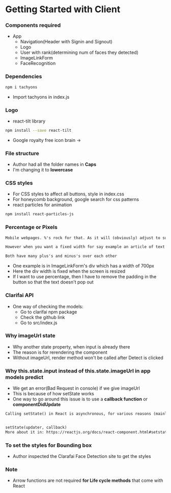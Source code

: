 # Getting Started with Client

### Components required

* App
  * Navigation(Header with Signin and Signout)
  * Logo
  * User with rank(determining num of faces they detected)
  * ImageLinkForm
  * FaceRecognition

### Dependencies

```sh
npm i tachyons
```
* Import tachyons in index.js

### Logo

* react-tilt library
```sh
npm install --save react-tilt
```
* Google royalty free icon brain -> 

### File structure

* Author had all the folder names in **Caps**
* I'm changing it to **lowercase**

### CSS styles

* For CSS styles to affect all buttons, style in index.css
* For honeycomb background, google search for css patterns
* react particles for animation
```sh
npm install react-particles-js
```

### Percentage or Pixels

```txt
Mobile webpages. %'s rock for that. As it will (obviously) adjust to suit.

However when you want a fixed width for say example an article of text that you want displayed in a certain way, px's is the winner.

Both have many plus's and minus's over each other
```
* One example is in ImageLinkForm's div which has a width of 700px
* Here the div width is fixed when the screen is resized
* If I want to use percentage, then I have to remove the padding in the button so that the text doesn't pop out

### Clarifai API

* One way of checking the models:
  * Go to clarifai npm package
  * Check the github link
  * Go to src/index.js

### Why imageUrl state

* Why another state property, when input is already there
* The reason is for rerendering the component
* Without imageUrl, render method won't be called after Detect is clicked

### Why this.state.input instead of this.state.imageUrl in app models predict

* We get an error(Bad Request in console) if we give imageUrl
* This is because of how setState works
* One way to go around this issue is to use a **callback function** or **componentDidUpdate**
```txt
Calling setState() in React is asynchronous, for various reasons (mainly performance). Under the covers React will batch multiple calls to setState() into a single call, and then re-render the component a single time, rather than re-rendering for every state change. Therefore the imageUrl parameter would have never worked in our example, because when we called Clarifai with our the predict function, React wasn't finished updating the state. 


setState(updater, callback)
More about it in: https://reactjs.org/docs/react-component.html#setstate
```

### To set the styles for Bounding box

* Author inspected the Clarafai Face Detection site to get the styles

### Note

* Arrow functions are not required **for Life cycle methods** that come with React

